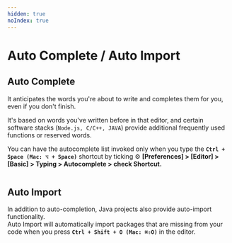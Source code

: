 ```yaml
---
hidden: true
noIndex: true
---
```


# Auto Complete / Auto Import

## Auto Complete <a href="#auto-complete" id="auto-complete"></a>

It anticipates the words you're about to write and completes them for you, even if you don't finish.

It's based on words you've written before in that editor, and certain software stacks (`Node.js, C/C++, JAVA`) provide additional frequently used functions or reserved words.

You can have the autocomplete list invoked only when you type the **`Ctrl + Space (Mac: ⌥ + Space)`** shortcut by ticking ⚙️ **\[Preferences] > \[Editor] > \[Basic] > Typing > Autocomplete > check Shortcut.**

<figure><img src="https://help.goorm.io/~gitbook/image?url=https%3A%2F%2Fgrm-project-template-bucket.s3.ap-northeast-2.amazonaws.com%2Flesson%2Fles_eHhge_1492668255331%2Fb6c5f1b88ed4aa6afca646b5c001e7cbac28d6221135623a9a686c13a65e43dd.gif&#x26;width=768&#x26;dpr=4&#x26;quality=100&#x26;sign=f3358939&#x26;sv=2" alt=""><figcaption></figcaption></figure>

## Auto Import <a href="#auto-import" id="auto-import"></a>

In addition to auto-completion, Java projects also provide auto-import functionality.\
Auto Import will automatically import packages that are missing from your code when you press **`Ctrl + Shift + O (Mac: ⌘⇧O)`** in the editor.

<figure><img src="https://help.goorm.io/~gitbook/image?url=https%3A%2F%2Fgrm-project-template-bucket.s3.ap-northeast-2.amazonaws.com%2Flesson%2Fles_eHhge_1492668255331%2F82616e4686b2bae8236252288a0337ac9a39166ee4b49527ccbfb2a05ee4a6e8.gif&#x26;width=768&#x26;dpr=4&#x26;quality=100&#x26;sign=f0a1e3ad&#x26;sv=2" alt=""><figcaption></figcaption></figure>
